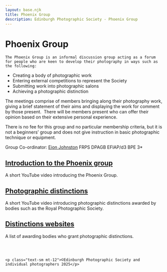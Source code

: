 ```yaml
---
layout: base.njk
title: Phoenix Group
description: Edinburgh Photographic Society - Phoenix Group
---
```


<div class="container mx-auto px-4 py-8">
  <div class="prose max-w-3xl mx-auto">
    <h1 class="text-3xl font-bold mb-6">Phoenix Group</h1>

    The Phoenix Group is an informal discussion group acting as a forum for people who are keen to develop their photography in ways such as the following:

- Creating a body of photographic work
- Entering external competitions to represent the Society
- Submitting work into photographic salons
- Achieving a photographic distinction

The meetings comprise of members bringing along their photography work, giving a brief statement of their aims and displaying the work for comment by those present.&nbsp; There will be members present who can offer their opinion based on their extensive personal experience.

There is no fee for this group and no particular membership criteria, but it is not a beginners’ group and does not give instruction in basic photographic technique or equipment.

Group Co-ordinator: [Eion Johnston](mailto:phoenix@edinburghphotographicsociety.co.uk) FRPS DPAGB EFIAP/d3 BPE 3\*

## [Introduction to the Phoenix group](https://www.youtube.com/watch?v=4zVcDy9OTmw&t=15s)

A short YouTube video introducing the Phoenix Group.

## [Photographic distinctions](https://www.youtube.com/watch?v=_ADPWGzhhI8&t=21s)

A short YouTube video introducing photographic distinctions awarded by bodies such as the Royal Photographic Society.

## [Distinctions websites](/photographic-distinctions-v2/)

A list of awarding bodies who grant photographic distinctions.

##

&nbsp;&nbsp;

    <p class="text-sm mt-12">©Edinburgh Photographic Society and individual photographers 2025</p>
  </div>
</div>